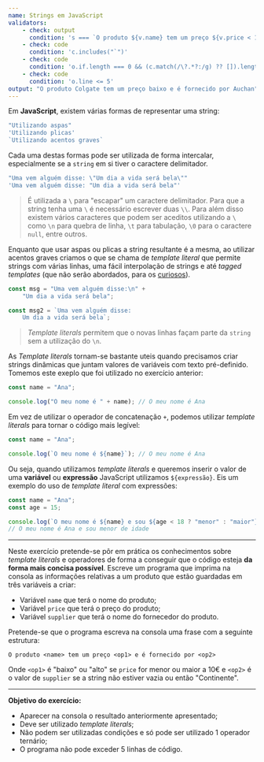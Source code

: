 ```yaml
---
name: Strings em JavaScript
validators:
    - check: output
      condition: 's === `O produto ${v.name} tem um preço ${v.price < 10 ? "baixo" : "alto"} e é fornecido por ${v.supplier || "Continente"}`'
    - check: code
      condition: 'c.includes("`")'
    - check: code
      condition: 'o.if.length === 0 && (c.match(/\?.*?:/g) ?? []).length < 2'
    - check: code
      condition: 'o.line <= 5'
output: "O produto Colgate tem um preço baixo e é fornecido por Auchan"
---
```


Em **JavaScript**, existem várias formas de representar uma string:

```js
"Utilizando aspas"
'Utilizando plicas'
`Utilizando acentos graves`
```

Cada uma destas formas pode ser utilizada de forma intercalar, especialmente se a `string` em si tiver o caractere delimitador.

```js
"Uma vem alguém disse: \"Um dia a vida será bela\""
'Uma vem alguém disse: "Um dia a vida será bela"'
```

> É utilizada a `\` para "escapar" um caractere delimitador. Para que a string tenha uma `\` é necessário escrever duas `\\`.
> Para além disso existem vários caracteres que podem ser aceditos utilizando a `\` como `\n` para quebra de linha, `\t` para tabulação, `\0` para o caractere `null`, entre outros.

Enquanto que usar aspas ou plicas a string resultante é a mesma, ao utilizar acentos graves criamos o que se chama de *template literal* que permite strings com várias linhas, uma fácil interpolação de strings e até *tagged templates* (que não serão abordados, para os [curiosos](https://developer.mozilla.org/en-US/docs/Web/JavaScript/Reference/Template_literals#tagged_templates)).

```js
const msg = "Uma vem alguém disse:\n" +
    "Um dia a vida será bela";

const msg2 = `Uma vem alguém disse:
    Um dia a vida será bela`;
```

> *Template literals* permitem que o novas linhas façam parte da `string` sem a utilização do `\n`.

As *Template literals* tornam-se bastante uteis quando precisamos criar strings dinâmicas que juntam valores de variáveis com texto pré-definido. Tomemos este exeplo que foi utilizado no exercício anterior:

```js
const name = "Ana";

console.log("O meu nome é " + name); // O meu nome é Ana
```

Em vez de utilizar o operador de concatenação `+`, podemos utilizar *template literals* para tornar o código mais legível:

```js
const name = "Ana";

console.log(`O meu nome é ${name}`); // O meu nome é Ana
```

Ou seja, quando utilizamos *template literals* e queremos inserir o valor de uma **variável** ou **expressão** JavaScript utilizamos `${expressão}`. Eis um exemplo do uso de *template literal* com expressões:

```js
const name = "Ana";
const age = 15;

console.log(`O meu nome é ${name} e sou ${age < 18 ? "menor" : "maior"} de idade`);
// O meu nome é Ana e sou menor de idade
```

***

Neste exercício pretende-se pôr em prática os conhecimentos sobre *template literals* e operadores de forma a conseguir que o código esteja **da forma mais concisa possível**. Escreve um programa que imprima na consola as informações relativas a um produto que estão guardadas em três variáveis a criar:
- Variável `name` que terá o nome do produto;
- Variável `price` que terá o preço do produto;
- Variável `supplier` que terá o nome do fornecedor do produto.

Pretende-se que o programa escreva na consola uma frase com a seguinte estrutura:

```
O produto <name> tem um preço <op1> e é fornecido por <op2>
```

Onde `<op1>` é "baixo" ou "alto" se `price` for menor ou maior a 10€ e `<op2>` é o valor de `supplier` se a string não estiver vazia ou então "Continente".

***

**Objetivo do exercício:**
- Aparecer na consola o resultado anteriormente apresentado;
- Deve ser utilizado *template literals*;
- Não podem ser utilizadas condições e só pode ser utilizado 1 operador ternário;
- O programa não pode exceder 5 linhas de código.